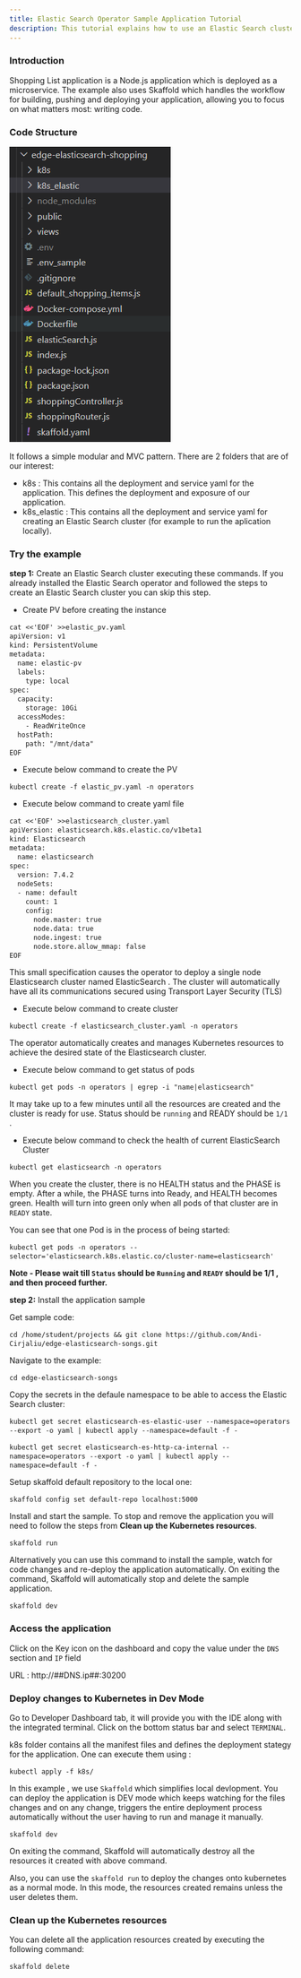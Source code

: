 ```yaml
---
title: Elastic Search Operator Sample Application Tutorial
description: This tutorial explains how to use an Elastic Search cluster created by the operator in an application.
---
```


### Introduction

Shopping List application is a Node.js application which is deployed as a microservice.
The example also uses Skaffold which handles the workflow for building, pushing and deploying your application, allowing you to focus on what matters most: writing code.

### Code Structure

![codestructure](_images/shopping-app-structure.png)

It follows a simple modular and MVC pattern. There are 2 folders that are of our interest:
- k8s :  This contains all the deployment and service yaml for the application. This defines the deployment and exposure of our application.
- k8s_elastic :  This contains all the deployment and service yaml for creating an Elastic Search cluster (for example to run the aplication locally).


### Try the example

**step 1:** Create an Elastic Search cluster executing these commands. If you already installed the Elastic Search operator and followed the steps to create an Elastic Search cluster you can skip this step.

*  Create PV before creating the instance 

```execute
cat <<'EOF' >>elastic_pv.yaml
apiVersion: v1
kind: PersistentVolume
metadata:
  name: elastic-pv
  labels:
    type: local
spec:  
  capacity:
    storage: 10Gi
  accessModes:
    - ReadWriteOnce
  hostPath:
    path: "/mnt/data"
EOF
```

*  Execute below command to create the PV

```execute
kubectl create -f elastic_pv.yaml -n operators
```

*  Execute below command to create yaml file

```execute
cat <<'EOF' >>elasticsearch_cluster.yaml
apiVersion: elasticsearch.k8s.elastic.co/v1beta1
kind: Elasticsearch
metadata:
  name: elasticsearch
spec:
  version: 7.4.2
  nodeSets:
  - name: default
    count: 1
    config:
      node.master: true
      node.data: true
      node.ingest: true
      node.store.allow_mmap: false
EOF
```

This small specification causes the operator to deploy a single node Elasticsearch cluster named ElasticSearch . The cluster will automatically have all its communications secured using Transport Layer Security (TLS)

*  Execute below command to create cluster

```execute
kubectl create -f elasticsearch_cluster.yaml -n operators
```

The operator automatically creates and manages Kubernetes resources to achieve the desired state of the Elasticsearch cluster. 

*  Execute below command to get status of pods

```execute
kubectl get pods -n operators | egrep -i "name|elasticsearch"
```


It may take up to a few minutes until all the resources are created and the cluster is ready for use. Status should be `running` and READY should be `1/1` .

*  Execute below command to check the health of current ElasticSearch Cluster

```execute
kubectl get elasticsearch -n operators
```

When you create the cluster, there is no HEALTH status and the PHASE is empty. After a while, the PHASE turns into Ready, and HEALTH becomes green. Health will turn into green only when all pods of that cluster are in `READY` state.

You can see that one Pod is in the process of being started:

```execute
kubectl get pods -n operators --selector='elasticsearch.k8s.elastic.co/cluster-name=elasticsearch'
```

**Note - Please wait till `Status` should be `Running` and `READY` should be 1/1 , and then proceed further.**

**step 2:** Install the application sample

Get sample code:
```execute
cd /home/student/projects && git clone https://github.com/Andi-Cirjaliu/edge-elasticsearch-songs.git
```

Navigate to the example:
```execute
cd edge-elasticsearch-songs
```

Copy the secrets in the defaule namespace to be able to access the Elastic Search cluster:
```execute
kubectl get secret elasticsearch-es-elastic-user --namespace=operators --export -o yaml | kubectl apply --namespace=default -f -
```
```execute
kubectl get secret elasticsearch-es-http-ca-internal --namespace=operators --export -o yaml | kubectl apply --namespace=default -f -
```

Setup skaffold default repository to the local one:
```execute
skaffold config set default-repo localhost:5000
```

Install and start the sample. To stop and remove the application you will need to follow the steps from **Clean up the Kubernetes resources**.
```execute
skaffold run
```
Alternatively you can use this command to install the sample, watch for code changes and re-deploy the application automatically.
On exiting the command, Skaffold will automatically stop and delete the sample application. 
```execute
skaffold dev
```

### Access the application

Click on the Key icon on the dashboard and copy the value under the `DNS` section and `IP` field

URL :  http://##DNS.ip##:30200

### Deploy changes to Kubernetes in Dev Mode

Go to Developer Dashboard tab, it will provide you with the IDE along with the integrated terminal.  Click on the bottom status bar and select `TERMINAL`. 

k8s folder contains all the manifest files and defines the deployment stategy for the application.
One can execute them using :

```execute
kubectl apply -f k8s/
```

In this example , we use `Skaffold` which simplifies local devlopment. You can deploy the application is DEV mode which keeps watching for the files changes and on any change, triggers the entire deployment process automatically without the user having to run and manage it manually.

```execute
skaffold dev
```

On exiting the command, Skaffold will automatically destroy all the resources it created with above command.


Also, you can use the `skaffold run` to deploy the changes onto kubernetes as a normal mode. In this mode, the resources created remains unless the user deletes them.

### Clean up the Kubernetes resources

You can delete all the application resources created by executing the following command:

```execute
skaffold delete
```
